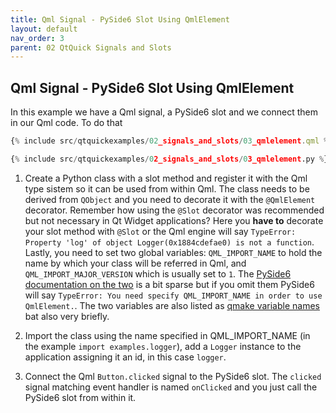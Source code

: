 ```yaml
---
title: Qml Signal - PySide6 Slot Using QmlElement
layout: default
nav_order: 3
parent: 02 QtQuick Signals and Slots
---
```


## Qml Signal - PySide6 Slot Using QmlElement

In this example we have a Qml signal, a PySide6 slot and we connect them in our Qml code. To do that

```qml
{% include src/qtquickexamples/02_signals_and_slots/03_qmlelement.qml %}
```

```python
{% include src/qtquickexamples/02_signals_and_slots/03_qmlelement.py %}
```

1. Create a Python class with a slot method and register it with the Qml type sistem so it can be used from within Qml. The class needs to be derived from `QObject` and you need to decorate it with the `@QmlElement` decorator. Remember how using the `@Slot` decorator was recommended but not necessary in Qt Widget applications? Here you **have to** decorate your slot method with `@Slot` or the Qml engine will say `TypeError: Property 'log' of object Logger(0x1884cdefae0) is not a function`. Lastly, you need to set two global variables: `QML_IMPORT_NAME` to hold the name by which your class will be referred in Qml, and `QML_IMPORT_MAJOR_VERSION` which is usually set to `1`. The [PySide6 documentation on the two](https://doc.qt.io/qtforpython-6/PySide6/QtQml/QmlElement.html) is a bit sparse but if you omit them PySide6 will say `TypeError: You need specify QML_IMPORT_NAME in order to use QmlElement.`. The two variables are also listed as [qmake variable names](https://doc.qt.io/qt-6/qmake-variable-reference.html) bat also very briefly.

2. Import the class using the name specified in QML_IMPORT_NAME (in the example `import examples.logger`),  add a `Logger` instance to the application assigning it an id, in this case `logger`.

3. Connect the Qml `Button.clicked` signal to the PySide6 slot. The `clicked` signal matching event handler is named `onClicked` and you just call the PySide6 slot from within it.